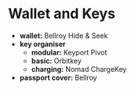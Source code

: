 # Wallet and Keys

- **wallet:** Bellroy Hide & Seek
- **key organiser** 
	- **modular:** Keyport Pivot
	- **basic:** Orbitkey
	- **charging:** Nomad ChargeKey
- **passport cover:** Bellroy
